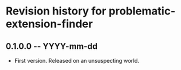 # Revision history for problematic-extension-finder

## 0.1.0.0 -- YYYY-mm-dd

* First version. Released on an unsuspecting world.
